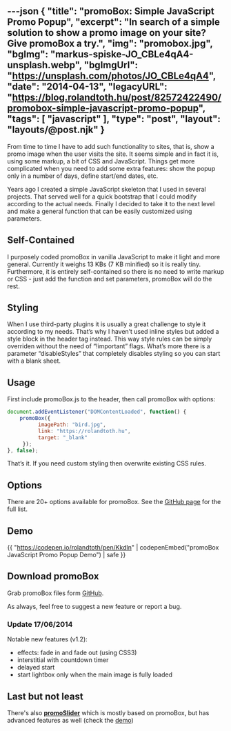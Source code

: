 ---json
{
    "title": "promoBox: Simple JavaScript Promo Popup",
    "excerpt": "In search of a simple solution to show a promo image on your site? Give promoBox a try.",
    "img": "promobox.jpg",
    "bgImg": "markus-spiske-JO_CBLe4qA4-unsplash.webp",
    "bgImgUrl": "https://unsplash.com/photos/JO_CBLe4qA4",
    "date": "2014-04-13",
    "legacyURL": "https://blog.rolandtoth.hu/post/82572422490/promobox-simple-javascript-promo-popup",
    "tags": [
        "javascript"
    ],
    "type": "post",
    "layout": "layouts/@post.njk"
}
---

From time to time I have to add such functionality to sites, that is, show a promo image when the user visits the site. It seems simple and in fact it is, using some markup, a bit of CSS and JavaScript. Things get more complicated when you need to add some extra features: show the popup only in a number of days, define start/end dates, etc.

Years ago I created a simple JavaScript skeleton that I used in several projects. That served well for a quick bootstrap that I could modify according to the actual needs. Finally I decided to take it to the next level and make a general function that can be easily customized using parameters.

## Self-Contained

I purposely coded promoBox in vanilla JavaScript to make it light and more general. Currently it weighs 13 KBs (7 KB minified) so it is really tiny. Furthermore, it is entirely self-contained so there is no need to write markup or CSS - just add the function and set parameters, promoBox will do the rest.

## Styling

When I use third-party plugins it is usually a great challenge to style it according to my needs. That’s why I haven’t used inline styles but added a style block in the header tag instead. This way style rules can be simply overriden without the need of “!important” flags. What’s more there is a parameter “disableStyles” that completely disables styling so you can start with a blank sheet.

## Usage

First include promoBox.js to the header, then call promoBox with options:

```javascript
document.addEventListener("DOMContentLoaded", function() {
    promoBox({
          imagePath: "bird.jpg",
          link: "https://rolandtoth.hu",
          target: "_blank"
     });
}, false);
```

That’s it. If you need custom styling then overwrite existing CSS rules.

## Options

There are 20+ options available for promoBox. See the [GitHub page](https://github.com/rolandtoth/promoBox) for the full list.

## Demo

{{ "https://codepen.io/rolandtoth/pen/Kkdln" | codepenEmbed("promoBox JavaScript Promo Popup Demo") | safe }}

## Download promoBox

Grab promoBox files form [GitHub](https://github.com/rolandtoth/promoBox).

As always, feel free to suggest a new feature or report a bug.

### Update 17/06/2014

Notable new features (v1.2):

- effects: fade in and fade out (using CSS3)
- interstitial with countdown timer
- delayed start
- start lightbox only when the main image is fully loaded

## Last but not least

There's also **[promoSlider](https://github.com/rolandtoth/PromoSlider)** which is mostly based on promoBox, but has advanced features as well (check the [demo](https://raw.githack.com/rolandtoth/PromoSlider/master/index.html))